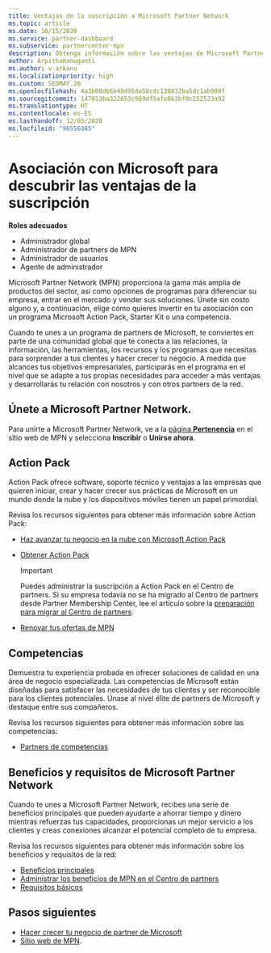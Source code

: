 ```yaml
---
title: Ventajas de la suscripción a Microsoft Partner Network
ms.topic: article
ms.date: 10/15/2020
ms.service: partner-dashboard
ms.subservice: partnercenter-mpn
description: Obtenga información sobre las ventajas de Microsoft Partner Network (MPN), incluidas las opciones de Microsoft Action Pack, competencias o programas para comercializar y vender sus soluciones.
author: ArpithaKanuganti
ms.author: v-arkanu
ms.localizationpriority: high
ms.custom: SEOMAY.20
ms.openlocfilehash: 4a3b00db6b48d95da58cdc130832ba5dc1ab990f
ms.sourcegitcommit: 147813ba322653c989df5afe0b3bf0c252523a92
ms.translationtype: HT
ms.contentlocale: es-ES
ms.lasthandoff: 12/03/2020
ms.locfileid: "96556385"
---
```

# <a name="partner-with-microsoft-and-discover-membership-benefits"></a>Asociación con Microsoft para descubrir las ventajas de la suscripción

**Roles adecuados**

- Administrador global
- Administrador de partners de MPN
- Administrador de usuarios
- Agente de administrador

Microsoft Partner Network (MPN) proporciona la gama más amplia de productos del sector, así como opciones de programas para diferenciar su empresa, entrar en el mercado y vender sus soluciones. Únete sin costo alguno y, a continuación, elige cómo quieres invertir en tu asociación con un programa Microsoft Action Pack, Starter Kit o una competencia.

Cuando te unes a un programa de partners de Microsoft, te conviertes en parte de una comunidad global que te conecta a las relaciones, la información, las herramientas, los recursos y los programas que necesitas para sorprender a tus clientes y hacer crecer tu negocio. A medida que alcances tus objetivos empresariales, participarás en el programa en el nivel que se adapte a tus propias necesidades para acceder a más ventajas y desarrollarás tu relación con nosotros y con otros partners de la red. 

## <a name="join-the-microsoft-partner-network"></a>Únete a Microsoft Partner Network.

Para unirte a Microsoft Partner Network, ve a la [página **Pertenencia**](https://partner.microsoft.com/membership) en el sitio web de MPN y selecciona **Inscribir** o **Unirse ahora**.

## <a name="action-pack"></a>Action Pack

Action Pack ofrece software, soporte técnico y ventajas a las empresas que quieren iniciar, crear y hacer crecer sus prácticas de Microsoft en un mundo donde la nube y los dispositivos móviles tienen un papel primordial.

Revisa los recursos siguientes para obtener más información sobre Action Pack:

- [Haz avanzar tu negocio en la nube con Microsoft Action Pack](https://partner.microsoft.com/membership/action-pack)

- [Obtener Action Pack](mpn-get-action-pack.md)
  
    >[!IMPORTANT]
    >Puedes administrar la suscripción a Action Pack en el Centro de partners. Si su empresa todavía no se ha migrado al Centro de partners desde Partner Membership Center, lee el artículo sobre la [preparación para migrar al Centro de partners](prepare-pmc-pc-migration.md).  

- [Renovar tus ofertas de MPN](renew-mpn-offers.md)

## <a name="competencies"></a>Competencias

Demuestra tu experiencia probada en ofrecer soluciones de calidad en una área de negocio especializada. Las competencias de Microsoft están diseñadas para satisfacer las necesidades de tus clientes y ser reconocible para los clientes potenciales. Únase al nivel élite de partners de Microsoft y destaque entre sus compañeros.

Revisa los recursos siguientes para obtener más información sobre las competencias:

- [Partners de competencias](https://partner.microsoft.com/membership/competencies)

## <a name="microsoft-partner-network-benefits-and-requirements"></a>Beneficios y requisitos de Microsoft Partner Network

Cuando te unes a Microsoft Partner Network, recibes una serie de beneficios principales que pueden ayudarte a ahorrar tiempo y dinero mientras refuerzas tus capacidades, proporcionas un mejor servicio a los clientes y creas conexiones alcanzar el potencial completo de tu empresa. 

Revisa los recursos siguientes para obtener más información sobre los beneficios y requisitos de la red:

- [Beneficios principales](https://partner.microsoft.com/membership/core-benefits#simple-tab-content-1)
- [Administrar los beneficios de MPN en el Centro de partners](manage-your-partner-network-benefits.md)
- [Requisitos básicos](https://partner.microsoft.com/membership/core-benefits#simple-tab-content-2)

## <a name="next-steps"></a>Pasos siguientes

- [Hacer crecer tu negocio de partner de Microsoft](grow-your-business.md)
- [Sitio web de MPN](https://partner.microsoft.com/commercial).
